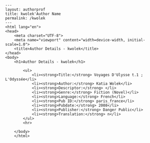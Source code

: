 
    ---
    layout: authorprof
    title: kwolek'Author Name 
    permalink: /kwolek
    ---
    <html lang="en">
    <head>
        <meta charset="UTF-8">
        <meta name="viewport" content="width=device-width, initial-scale=1.0">
        <title>Author Details - kwolek</title>
    </head>
    <body>
        <h1>Author Details - kwolek</h1>
        
            <ul>
                <li><strong>Title:</strong> Voyages D'Ulysse t.1 ; L'Odyssée</li>
                <li><strong>Author:</strong> Katia Wolek</li>
                <li><strong>Descriptor:</strong> </li>
                <li><strong>Genre:</strong> Fiction (Novel)</li>
                <li><strong>Language:</strong> French</li>
                <li><strong>Pub ID:</strong> paris_france</li>
                <li><strong>Pubdate:</strong> 2008</li>
                <li><strong>Publisher:</strong> Danger Public</li>
                <li><strong>Translation:</strong> n</li>
            </ul>
            <hr>
            
        </body>
        </html>
        
